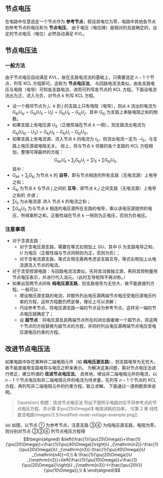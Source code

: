 ## 节点电压
在电路中任意选定一个节点作为 **参考节点**，假设其电位为零，电路中其他各节点到参考节点的电压称为 **节点电压**。
由于电压（电位降）是相对的且是确定的，设定的节点电压（电位）必然自动满足 KVL。
## 节点电压法
### 一般方法
由于节点电压自动满足 KVL，故在支路电流法的基础上，只需要选定 $n-1$ 个节点，列写 KCL 方程即可。这称为 **节点电压法**。
与回路电流法类似，由各支路电压与电阻（电导）可知各支路电流，进而可列写各节点的 KCL 方程。下面设电流流出为正、流入为负，对节点 $k$ 列写 KCL 方程。
- 设一个相邻节点为 $j$，$k$ 到 $j$ 的支路上只有电阻（电导），则从 $k$ 流出的电流为 $G_{kj}U_{kj}=G_{kj}(U_k-U_j)=G_{kj}U_k-G_{kj}U_j$，其中 $G_{kj}$ 为支路上串联电阻之和的倒数。
- 如果支路上有电压源 $U_{\mathrm S}$（正极性端在节点 $k$ 一侧），则支路流出电流为 $G_{kj}(U_{kj}-U_{\mathrm S})=G_{kj}U_k-G_{kj}U_j-G_{kj}U_{\mathrm S}$。
- 如果支路上有电流源，流入节点 $k$ 的电流为 $I_{\mathrm S}$，则流出电流一定为 $-I_{\mathrm S}$，与支路上电压源或电阻无关。
综上，将与节点 $k$ 邻接的各个支路的 KCL 方程相加，整理可得最终的方程：$$G_{kk}U_k+\sum_jG_{kj}U_j=\sum I _{\mathrm{S}}+\sum G_{kj}U _{\mathrm{S}},$$其中：
- $G_{kk}=\sum_jG_{kj}$ 为节点 $k$ 的 **自导**，即与节点相连的所有支路（无电流源）上电导之和；
- $G_{kj}$ 为节点 $k$ 与节点 $j$ 之间的 **互导**，即节点 $k,j$ 之间支路（无电流源）上电导之和的 *负值*；
- $\sum I _{\mathrm{S}}$ 为从电流源 *流入* 节点 $k$ 的电流之和；
- $\sum G_{kj}U _{\mathrm{S}}$ 为与节点 $k$ 相连的电压源所在支路的电导，乘以该电压源提供的电压，所得乘积之和，正极性端在节点 $k$ 一侧则为正电压，否则为负电压。
### 注意事项
- 对于含源支路：
	- 对于含电压源支路，需要在等式右侧加上 $GU$，其中 $G$ 为支路电导之和，$U$ 为电压（正极性端与节点同侧则为正，否则为负）；
	- 对于含电流源支路，等式左侧无需再考虑该支路互导，等式右侧加上从电流源流入节点的电流。
- 对于含受控源电路：与回路电流法类似，先将其当做独立源，再将其控制量用节点电压表示，并进行代入消元。（此时互导矩阵不再对称。）
- 如果出现两节点间有 **纯电压源支路**，则支路电导为无穷大，故不能直接列方程。一般可以：
	- 增设电压源支路的电流，并额外列出电压源两端节点电压受电压源电压约束的方程，这样方程数仍然足够，理论上可以求解；
	- 巧设参考节点，将电压源支路一端的节点设为参考节点，这样另一端的节点电压就确定了；
	- 设 **超节点**：将电压源及其两端节点所在的闭合面看做一个超节点，将这两个节点的方程替换为超节点的方程，并同时列出电压源两端节点电压受电压源电压约束的方程。
## 改进节点电压法
如果电路中存在某种非二端电阻元件（如 **纯电压源支路**），则支路电导为无穷大，故不能直接用支路电导与电压之积来表示。
为解决这类问题，需对节点电压法进行修正，建立所谓的 **改进节点电压法**。
具体地，增设非二端电阻元件的电流，以 $n-1$ 个节点电压和非二端电阻元件的电流为待求量，先列写 $n-1$ 个节点的 KCL 方程，再列写非二端电阻元件的约束方程，联立求解。
下面通过一道例题具体说明。
> [!question] 例题：改进节点电压法
> 列出下图所示电路对应不同参考点的节点电压方程，并计算 $\pu{25\Omega}$ 电阻消耗的功率。
> ![[第 2 章 线性直流电路/images/2.5/modified-node-voltage-example.png]]

(a) 如图，以节点 ① 为参考节点，注意支路 ③④ 为纯电压源支路，电阻为零，则分别对节点 ②③④ 列节点电压方程得$$\begin{aligned}
	&\left(\frac{1}{\pu{25\Omega}}+\frac{1}{\pu{20\Omega}}+\frac{1}{\pu{40\Omega}}\right)U _{\mathrm{n2}}-\frac{1}{\pu{20\Omega}}U _{\mathrm{n3}}-\frac{1}{\pu{40\Omega}}U _{\mathrm{n4}}=0,\\
	&-\frac{1}{\pu{20\Omega}}U _{\mathrm{n2}}+\left(\frac{1}{\pu{10\Omega}}+\frac{1}{\pu{20\Omega}}\right)U _{\mathrm{n3}}-I=\frac{\pu{20V}}{\pu{10\Omega}},\\
    &
\end{aligned}$$